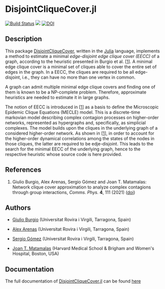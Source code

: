 # DisjointCliqueCover.jl

[![Build Status](https://travis-ci.com/giubuig/DisjointCliqueCover.jl.svg?branch=main)](https://travis-ci.com/giubuig/DisjointCliqueCover.jl)
[![][docs-latest-img]][docs-latest-url]
[![DOI](https://zenodo.org/badge/DOI/10.5281/zenodo.4723747.svg)](https://doi.org/10.5281/zenodo.4723747)

## Description

This package [DisjointCliqueCover](https://github.com/giubuig/DisjointCliqueCover.jl), written in the [Julia](https://julialang.org) language, implements a method to estimate a minimal _edge-disjoint edge clique cover (EECC)_ of a graph, according to the heuristic presented in Burgio et al. [[1](#references)]. A minimal edge clique cover is a minimal set of cliques able to cover the entire set of edges in the graph. In a EECC, the cliques are required to be all edge-disjoint, i.e., they can have no more than one vertex in common.

A graph can admit multiple minimal edge clique covers and finding one of them is known to be a NP-complete problem. Therefore, approximate heuristics are needed to estimate it in large graphs.

The notion of EECC is introduced in [[1](#references)] as a basis to define the Microscopic Epidemic Clique Equations (MECLE) model. This is a discrete-time markovian model describing complex contagion processes on higher-order networks, represented as hypergraphs and, specifically, as simplicial complexes. The model builds upon the cliques in the underlying graph of a considered higher-order network. As shown in [[1](#references)], in order to account for the higher-order dynamical correlations among the states of the nodes in those cliques, the latter are required to be edje-disjoint. This leads to the search for the minimal EECC of the underlying graph, hence to the respective heuristic whose source code is here provided.


## References

1. Giulio Burgio, Alex Arenas, Sergio Gómez and Joan T. Matamalas: Network clique cover approximation to analyze complex contagions through group interactions, _Comms. Phys._ **4**, 111 (2021) ([doi](https://doi.org/10.1038/s42005-021-00618-z))


## Authors

- [Giulio Burgio](https://scholar.google.es/citations?user=jnYkpVoAAAAJ) (Universitat Rovira i Virgili, Tarragona, Spain)

- [Alex Arenas](http://deim.urv.cat/alexandre.arenas) (Universitat Rovira i Virgili, Tarragona, Spain)

- [Sergio Gómez](http://deim.urv.cat/~sergio.gomez) (Universitat Rovira i Virgili, Tarragona, Spain)

- [Joan T. Matamalas](https://www.linkedin.com/in/jtmatamalas) (Harvard Medical School & Brigham and Women's Hospital, Boston, USA)


## Documentation

The full documentation of [DisjointCliqueCover.jl](https://github.com/giubuig/DisjointCliqueCover.jl) can be found [here][docs-latest-url]

[docs-latest-url]: https://giubuig.github.io/DisjointCliqueCover.jl/v0.1/
[docs-latest-img]: https://img.shields.io/badge/docs-latest-blue.svg
